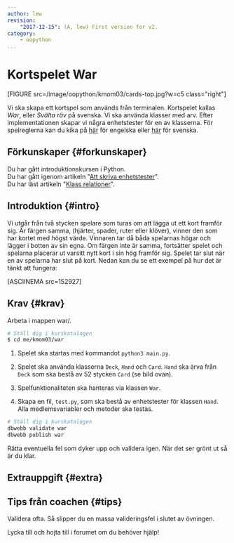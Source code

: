 ```yaml
---
author: lew
revision:
    "2017-12-15": (A, lew) First version for v2.
category:
    - oopython
...
```

Kortspelet War
===================================

[FIGURE src=/image/oopython/kmom03/cards-top.jpg?w=c5 class="right"]

Vi ska skapa ett kortspel som används från terminalen. Kortspelet kallas *War*, eller *Svälta räv* på svenska. Vi ska använda klasser med arv. Efter implementationen skapar vi några enhetstester för en av klasserna. För spelreglerna kan du kika på [här](https://en.wikipedia.org/wiki/War_(card_game)) för engelska eller [här](https://sv.wikipedia.org/wiki/Sv%C3%A4lta_r%C3%A4v) för svenska.

<!--more-->


Förkunskaper {#forkunskaper}
-----------------------

Du har gått introduktionskursen i Python.  
Du har gått igenom artikeln "[Att skriva enhetstester](kunskap/unittest-i-python)".  
Du har läst artikeln "[Klass relationer](kunskap/klass-relationer)".  



Introduktion {#intro}
-----------------------    

Vi utgår från två stycken spelare som turas om att lägga ut ett kort framför sig. Är färgen samma, (hjärter, spader, ruter eller klöver), vinner den som har kortet med högst värde. Vinnaren tar då båda spelarnas högar och lägger i botten av sin egna. Om färgen inte är samma, fortsätter spelet och spelarna placerar ut varsitt nytt kort i sin hög framför sig. Spelet tar slut när en av spelarna har slut på kort. Nedan kan du se ett exempel på hur det är tänkt att fungera:

[ASCIINEMA src=152927]

<!-- infoga diagram här -->

Krav {#krav}
-----------------------

Arbeta i mappen war/.

```bash
# Ställ dig i kurskatalogen
$ cd me/kmom03/war
```

1. Spelet ska startas med kommandot `python3 main.py`.

1. Spelet ska använda klasserna `Deck`, `Hand` och `Card`. `Hand` ska ärva från `Deck` som ska bestå av 52 stycken `Card` (se bild ovan).

1. Spelfunktionaliteten ska hanteras via klassen `War`.

1. Skapa en fil, `test.py`, som ska bestå av enhetstester för klassen `Hand`. Alla medlemsvariabler och metoder ska testas.

```bash
# Ställ dig i kurskatalogen
dbwebb validate war
dbwebb publish war
```

Rätta eventuella fel som dyker upp och validera igen. När det ser grönt ut så är du klar.



Extrauppgift {#extra}
-----------------------

<!-- 1. Lägg till fler former, tex en [cylinder](https://sv.wikipedia.org/wiki/Cylinder) eller [hyptagon](https://sv.wikipedia.org/wiki/Heptagon). -->



Tips från coachen {#tips}
-----------------------

Validera ofta. Så slipper du en massa valideringsfel i slutet av övningen.

Lycka till och hojta till i forumet om du behöver hjälp!
